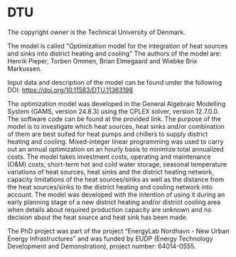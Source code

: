 # DTU
The copyright owner is the Technical University of Denmark.

The model is called "Optimization model for the integration of heat sources and sinks into district heating and cooling"
The authors of the model are: Henrik Pieper, Torben Ommen, Brian Elmegaard and Wiebke Brix Markussen.

Input data and description of the model can be found under the following DOI: https://doi.org/10.11583/DTU.11363198

The optimization model was developed in the General Algebraic Modelling System (GAMS, version 24.8.3) using the CPLEX solver, version 12.7.0.0. The software code can be found at the provided link. 
The purpose of the model is to investigate which heat sources, heat sinks and/or combination of them are best suited for heat pumps and chillers to supply district heating and cooling. Mixed-integer linear programming was used to carry out an annual optimization on an hourly basis to minimize total annualized costs.
The model takes investment costs, operating and maintenance (O&M) costs, short-term hot and cold water storage, seasonal temperature variations of heat sources, heat sinks and the district heating network, capacity limitations of the heat sources/sinks as well as the distance from the heat sources/sinks to the district heating and cooling network into account.
The model was developed with the intention of using it during an early planning stage of a new district heating and/or district cooling area when details about required production capacity are unknown and no decision about the heat source and heat sink has been made.

The PhD project was part of the project “EnergyLab Nordhavn - New Urban Energy Infrastructures” and was funded by EUDP (Energy Technology Development and Demonstration), project number: 64014-0555.
